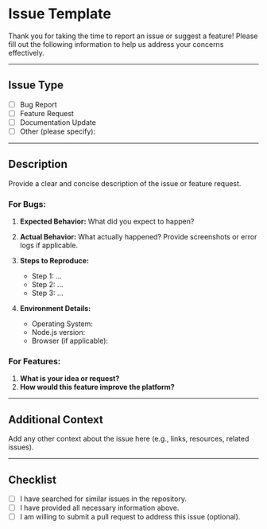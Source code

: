 # Issue Template

Thank you for taking the time to report an issue or suggest a feature! Please fill out the following information to help us address your concerns effectively.

---

## **Issue Type**

- [ ] Bug Report
- [ ] Feature Request
- [ ] Documentation Update
- [ ] Other (please specify):

---

## **Description**

Provide a clear and concise description of the issue or feature request.

### For Bugs:
1. **Expected Behavior:**
   What did you expect to happen?

2. **Actual Behavior:**
   What actually happened? Provide screenshots or error logs if applicable.

3. **Steps to Reproduce:**
   - Step 1: ...
   - Step 2: ...
   - Step 3: ...

4. **Environment Details:**
   - Operating System:
   - Node.js version:
   - Browser (if applicable):

### For Features:
1. **What is your idea or request?**
2. **How would this feature improve the platform?**

---

## **Additional Context**

Add any other context about the issue here (e.g., links, resources, related issues).

---

## **Checklist**

- [ ] I have searched for similar issues in the repository.
- [ ] I have provided all necessary information above.
- [ ] I am willing to submit a pull request to address this issue (optional).
